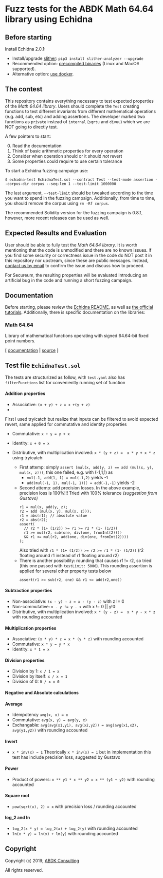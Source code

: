 # Fuzz tests for the ABDK Math 64.64 library using Echidna

## Before starting

Install Echidna 2.0.1:

* Install/upgrade [slither](https://github.com/crytic/slither): `pip3 install slither-analyzer --upgrade`
* Recommended option: [precompiled binaries](https://github.com/crytic/echidna/releases/tag/v2.0.1) (Linux and MacOS supported). 
* Alternative option: [use docker](https://hub.docker.com/layers/echidna/trailofbits/echidna/v2.0.1/images/sha256-526df14f9a90ba5615816499844263e851d7f34ed241acbdd619eb7aa0bb8556?context=explore).

## The contest

This repository contains everything necessary to test expected properties of the *Math 64.64 library*. Users should complete the `Test` creating functions to test different invariants from different mathematical operations (e.g. add, sub, etc) and adding assertions. The developer marked two functions as `private` instead of `internal` (`sqrtu` and `divuu`) which we are NOT going to directly test. 

A few pointers to start:

0. Read the documentation
1. Think of basic arithmetic properties for every operation
2. Consider when operation should or it should *not* revert
3. Some properties could require to use certain tolerance

To start a Echidna fuzzing campaign use:

```
$ echidna-test EchidnaTest.sol --contract Test --test-mode assertion --corpus-dir corpus --seq-len 1 --test-limit 1000000 
```

The last argument, `--test-limit` should be tweaked according to the time you want to spend in the fuzzing campaign. 
Additionally, from time to time, you should remove the corpus using `rm -Rf corpus`.

The recommended Solidity version for the fuzzing campaign is 0.8.1, however, more recent releases can be used as well.

## Expected Results and Evaluation

User should be able to fully test the *Math 64.64 library*. It is worth mentioning that the code is unmodified and there are no known issues. 
If you find some security or correctness issue in the code do NOT post it in this repository nor upstream, since these are public messages.
Instead, [contact us by email](mailto:gustavo.grieco@trailofbits.com) to confirm the issue and discuss how to proceed.

For Secureum, the resulting properties will be evaluated introducing an artificial bug in the code and running a short fuzzing campaign. 

## Documentation

Before starting, please review the [Echidna README](https://github.com/crytic/echidna#echidna-a-fast-smart-contract-fuzzer-), as well as [the official tutorials](https://github.com/crytic/building-secure-contracts/tree/master/program-analysis/echidna). Additionally, there is specific documentation on the libraries:

### Math 64.64

Library of mathematical functions operating with signed 64.64-bit fixed point
numbers.

\[ [documentation](ABDKMath64x64.md) | [source](ABDKMath64x64.sol) \]

## Test file `EchidnaTest.sol`
The tests are structurized as follow, with `test.yaml` also has `filterFunctions` list for conveniently running set of function 

#### Addition properties
- Associative: `(x + y) + z = x +(y + z)`
- 
First I used try/catch but realize that inputs can be filtered to avoid expected revert, same applied for commutative and identity properties

- Commutative: `x + y = y + x`

- Identity: `x + 0 = x`

- Distributive, with multiplication involved: `x * (y + z) =  x * y + x * z` using try/catch 
  - First attemp: simply `assert (mul(x, add(y, z) == add (mul(x, y), mul(x, z)))`, this one failed, e.g. with (-1,1,1) as
    - `mul(-1, add(1, 1) = mul(-1,2)` yields -1
    - `add(mul(-1, 1), mul(-1, 1))) = add(-1,-1)` yields -2
  - Second attemp: add precision losses. In the above example, precision loss is 100%!!! Tried with 100% tolerance *(suggestion from Gustavo)*
      ```solidity
      r1 = mul(x, add(y, z);
      r2 = add (mul(x, y), mul(x, z)));
      r1 = abs(r1); // absolute value
      r2 = abs(r2);
      assert(
        // r2 * (1+ (1/2)) >= r1 >= r2 * (1- (1/2))
        r1 >= mul(r2, sub(one, div(one, fromInt(2))))
        && r1 <= mul(r2, add(one, div(one, fromInt(2))))
      );
      ```
    Also tried with `r1 * (1+ (1/2)) >= r2 >= r1 * (1- (1/2))` (r2 floating around r1 instead of r1 floating around r2)
  - There is another possibility: rounding that causes r1 != r2, so tried (this one passed with `testLimit: 5000`). This rounding assertion is applied for several other property tests below
      ```solidity
      assert(r1 >= sub(r2, one) && r1 <= add(r2,one))
      ```

#### Subtraction properties
- Non-associative: `(x - y) - z = x - (y - z)` with z != 0 
- Non-commutative: `x - y != y - x` with x != 0 || y!0 
- Distributive, with multiplication involved: `x * (y - z) =  x * y - x * z` with rounding accounted

#### Multiplication properties
- Associative: `(x * y) * z = x * (y * z)` with rounding accounted 
- Commutative: `x * y = y * x`
- Identity: `x * 1 = x` 

#### Division properties
- Division by 1: `x / 1 = x `
- Division by itself: `x / x = 1 `
- Division of 0: `0 / x = 0` 

#### Negative and Absolute calculations 

#### Average
- Idempotency `avg(x, x) = x `
- Commutative: `avg(x, y) = avg(y, x) `
- Exchangable: `avg(avg(x1,y1), avg(x2,y2)) = avg(avg(x1,x2), avg(y1,y2))` with rounding accounted 

#### Invert
- `x * inv(x) ~ 1` 
Theorically `x * inv(x) = 1` but in implementation this test has include precision loss, suggested by Gustavo

#### Power
- Product of powers: `x ** y1 * x ** y2 = x ** (y1 + y2)` with rounding accounted 

#### Square root
- `pow(sqrt(x), 2) = x` with precision loss / rounding accounted 

#### log_2 and ln
- `log_2(x * y) = log_2(x) + log_2(y)` with rounding accounted 
- `ln(x * y) = ln(x) + ln(y)` with rounding accounted 


## Copyright

Copyright (c) 2019, [ABDK Consulting](https://abdk.consulting/)

All rights reserved.
